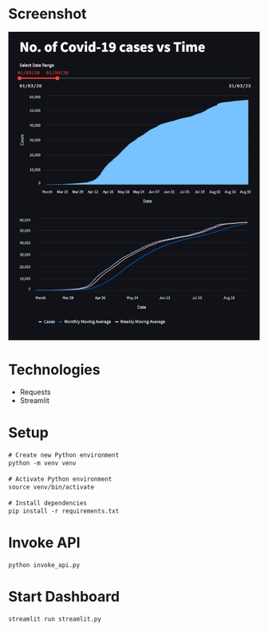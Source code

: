 # Screenshot
<p align="center">
    <img src="screenshot.png" alt="screenshot"/>
</p>

# Technologies
- Requests
- Streamlit

# Setup
```
# Create new Python environment
python -m venv venv

# Activate Python environment
source venv/bin/activate

# Install dependencies
pip install -r requirements.txt
```

# Invoke API
```
python invoke_api.py
```

# Start Dashboard
```
streamlit run streamlit.py
```